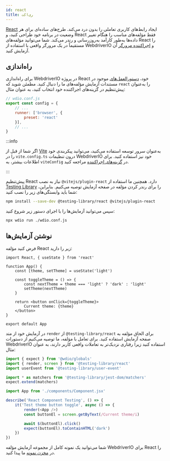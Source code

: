 ```yaml
---
id: react
title: ری‌اکت
---
```


[React](https://reactjs.org/) ایجاد رابط‌های کاربری تعاملی را بدون درد می‌کند. طرح‌های ساده‌ای برای هر وضعیت در برنامه خود طراحی کنید، و React فقط مؤلفه‌های مناسب را هنگام تغییر داده‌ها به‌طور کارآمد به‌روزرسانی و رندر می‌کند. شما می‌توانید مؤلفه‌های React را مستقیماً در یک مرورگر واقعی با استفاده از WebdriverIO و [اجراکننده مرورگر](/docs/runner#browser-runner) آن آزمایش کنید.

## راه‌اندازی

برای راه‌اندازی WebdriverIO در پروژه React خود، [دستورالعمل‌های](/docs/component-testing#set-up) موجود در مستندات آزمایش مؤلفه‌های ما را دنبال کنید. مطمئن شوید که `react` را به‌عنوان پیش‌تنظیم در گزینه‌های اجراکننده خود انتخاب کنید، به عنوان مثال:

```js
// wdio.conf.js
export const config = {
    // ...
    runner: ['browser', {
        preset: 'react'
    }],
    // ...
}
```

:::info

اگر شما از قبل از [Vite](https://vitejs.dev/) به‌عنوان سرور توسعه استفاده می‌کنید، می‌توانید پیکربندی خود را در `vite.config.ts` درون تنظیمات WebdriverIO خود نیز استفاده کنید. برای اطلاعات بیشتر، به `viteConfig` در [گزینه‌های اجراکننده](/docs/runner#runner-options) مراجعه کنید.

:::

پیش‌تنظیم React نیاز به نصب `@vitejs/plugin-react` دارد. همچنین ما استفاده از [Testing Library](https://testing-library.com/) را برای رندر کردن مؤلفه در صفحه آزمایش توصیه می‌کنیم. بنابراین، شما باید وابستگی‌های زیر را نصب کنید:

```sh npm2yarn
npm install --save-dev @testing-library/react @vitejs/plugin-react
```

سپس می‌توانید آزمایش‌ها را با اجرای دستور زیر شروع کنید:

```sh
npx wdio run ./wdio.conf.js
```

## نوشتن آزمایش‌ها

فرض کنید مؤلفه React زیر را دارید:

```tsx title="./components/Component.jsx"
import React, { useState } from 'react'

function App() {
    const [theme, setTheme] = useState('light')

    const toggleTheme = () => {
        const nextTheme = theme === 'light' ? 'dark' : 'light'
        setTheme(nextTheme)
    }

    return <button onClick={toggleTheme}>
        Current theme: {theme}
    </button>
}

export default App
```

در آزمایش خود از متد `render` از `@testing-library/react` برای الحاق مؤلفه به صفحه آزمایش استفاده کنید. برای تعامل با مؤلفه، ما توصیه می‌کنیم از دستورات WebdriverIO استفاده کنید زیرا رفتاری نزدیک‌تر به تعاملات واقعی کاربر دارند، به عنوان مثال:

```ts title="app.test.tsx"
import { expect } from '@wdio/globals'
import { render, screen } from '@testing-library/react'
import userEvent from '@testing-library/user-event'

import * as matchers from '@testing-library/jest-dom/matchers'
expect.extend(matchers)

import App from './components/Component.jsx'

describe('React Component Testing', () => {
    it('Test theme button toggle', async () => {
        render(<App />)
        const buttonEl = screen.getByText(/Current theme/i)

        await $(buttonEl).click()
        expect(buttonEl).toContainHTML('dark')
    })
})
```

شما می‌توانید یک نمونه کامل از مجموعه آزمایش مؤلفه WebdriverIO برای React را در [مخزن نمونه](https://github.com/webdriverio/component-testing-examples/tree/main/react-typescript-vite) ما پیدا کنید.